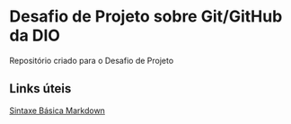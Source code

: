 # Desafio de Projeto sobre Git/GitHub da DIO
Repositório criado para o Desafio de Projeto

## Links úteis

[Sintaxe Básica Markdown](https://www.markdownguide.org/basic-syntax/)
